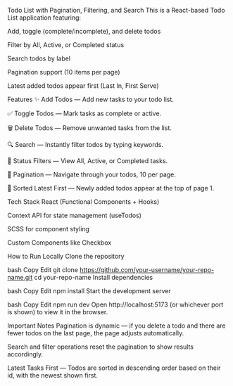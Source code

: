 Todo List with Pagination, Filtering, and Search
This is a React-based Todo List application featuring:

Add, toggle (complete/incomplete), and delete todos

Filter by All, Active, or Completed status

Search todos by label

Pagination support (10 items per page)

Latest added todos appear first (Last In, First Serve)

Features
✨ Add Todos — Add new tasks to your todo list.

✅ Toggle Todos — Mark tasks as complete or active.

🗑️ Delete Todos — Remove unwanted tasks from the list.

🔍 Search — Instantly filter todos by typing keywords.

🎯 Status Filters — View All, Active, or Completed tasks.

📄 Pagination — Navigate through your todos, 10 per page.

🚀 Sorted Latest First — Newly added todos appear at the top of page 1.

Tech Stack
React (Functional Components + Hooks)

Context API for state management (useTodos)

SCSS for component styling

Custom Components like Checkbox

How to Run Locally
Clone the repository

bash
Copy
Edit
git clone https://github.com/your-username/your-repo-name.git
cd your-repo-name
Install dependencies

bash
Copy
Edit
npm install
Start the development server

bash
Copy
Edit
npm run dev
Open http://localhost:5173 (or whichever port is shown) to view it in the browser.

Important Notes
Pagination is dynamic — if you delete a todo and there are fewer todos on the last page, the page adjusts automatically.

Search and filter operations reset the pagination to show results accordingly.

Latest Tasks First — Todos are sorted in descending order based on their id, with the newest shown first.

